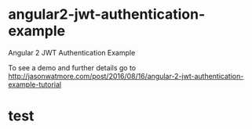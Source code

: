 # angular2-jwt-authentication-example

Angular 2 JWT Authentication Example

To see a demo and further details go to http://jasonwatmore.com/post/2016/08/16/angular-2-jwt-authentication-example-tutorial
# test
